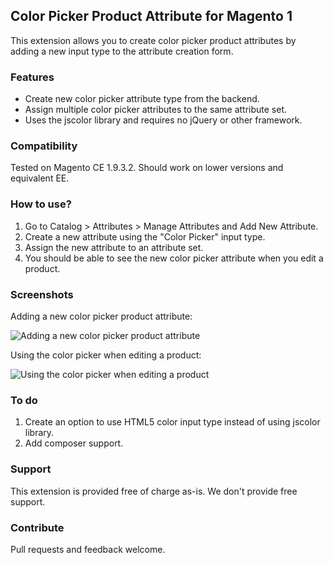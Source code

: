 ## Color Picker Product Attribute for Magento 1

This extension allows you to create color picker product attributes by adding a new input type to the attribute creation form.

### Features

- Create new color picker attribute type from the backend.
- Assign multiple color picker attributes to the same attribute set.
- Uses the jscolor library and requires no jQuery or other framework.

### Compatibility

Tested on Magento CE 1.9.3.2. Should work on lower versions and equivalent EE.

### How to use?

1. Go to Catalog > Attributes > Manage Attributes and Add New Attribute.
2. Create a new attribute using the "Color Picker" input type.
3. Assign the new attribute to an attribute set.
4. You should be able to see the new color picker attribute when you edit a product.

### Screenshots

Adding a new color picker product attribute:

![Adding a new color picker product attribute](https://cloud.githubusercontent.com/assets/1577895/25341206/07f53322-2900-11e7-9143-fd6e3ef6c734.png "Adding a new color picker product attribute")

Using the color picker when editing a product:

![Using the color picker when editing a product](https://cloud.githubusercontent.com/assets/1577895/25341207/07f7df50-2900-11e7-9db0-0973a5579d17.png "Using the color picker when editing a product")

### To do

1. Create an option to use HTML5 color input type instead of using jscolor library.
2. Add composer support.

### Support

This extension is provided free of charge as-is. We don't provide free support.

### Contribute

Pull requests and feedback welcome.